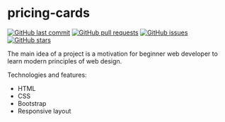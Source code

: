 # pricing-cards

[![GitHub last commit](https://img.shields.io/github/last-commit/Nazar-Pichak/pricing-cards-fork)](https://github.com/Назар/pricing-cards-fork/commits)
[![GitHub pull requests](https://img.shields.io/github/issues-pr/Nazar-Pichak/pricing-cards-fork)](https://github.com/Назар/pricing-cards-fork/pulls)
[![GitHub issues](https://img.shields.io/github/issues/Nazar-Pichak/pricing-cards-fork)](https://github.com/Назар/pricing-cards-fork/issues)
[![GitHub stars](https://img.shields.io/github/stars/Nazar-Pichak/pricing-cards-fork)](https://github.com/Назар/pricing-cards-fork/stargazers)

The main idea of a project is a motivation for beginner web developer to learn modern principles of web design.

Technologies and features:
- HTML
- CSS
- Bootstrap
- Responsive layout